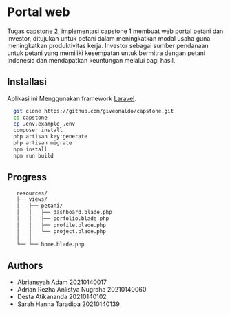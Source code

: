 
# Portal web
Tugas capstone 2, implementasi capstone 1 membuat web portal petani dan investor, ditujukan untuk petani dalam meningkatkan modal usaha guna meningkatkan produktivitas kerja. Investor sebagai sumber pendanaan untuk petani yang memiliki kesempatan untuk bermitra dengan petani Indonesia dan mendapatkan keuntungan melalui bagi hasil.

## Installasi
Aplikasi ini Menggunakan framework [Laravel](https://laravel.com/).
```bash
  git clone https://github.com/giveonaldo/capstone.git
  cd capstone
  cp .env.example .env
  composer install
  php artisan key:generate
  php artisan migrate
  npm install
  npm run build
```

## Progress
```bash
   resources/
   ├── views/
   │   ├── petani/
   │   │   ├── dashboard.blade.php
   │   │   ├── porfolio.blade.php
   │   │   ├── profile.blade.php
   │   │   └── project.blade.php
   │   │
   └── └── home.blade.php
```

## Authors

- Abriansyah Adam 20210140017
- Adrian Rezha Anlistya Nugraha 20210140060
- Desta Atikananda 20210140102
- Sarah Hanna Taradipa 20210140139